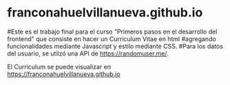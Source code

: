 # franconahuelvillanueva.github.io
#Este es el trabajo final para el curso "Primeros pasos en el desarrollo del frontend" que consiste en hacer un Curriculum Vitae en html
#agregando funcionalidades mediante Javascript y estilo mediante CSS.
#Para los datos del usuario, se utilzó una API de https://randomuser.me/.

El Curriculum se puede visualizar en https://franconahuelvillanueva.github.io
